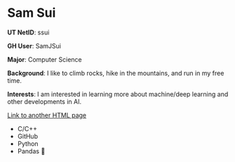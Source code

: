 # Sam Sui

**UT NetID**: ssui

**GH User**: SamJSui

**Major**: Computer Science

**Background**: I like to climb rocks, hike in the mountains, and run in my free time.

**Interests**: I am interested in learning more about machine/deep learning and other developments in AI.

[Link to another HTML page](https://sjsui.com)

- C/C++
- GitHub
- Python
- Pandas 🐼
